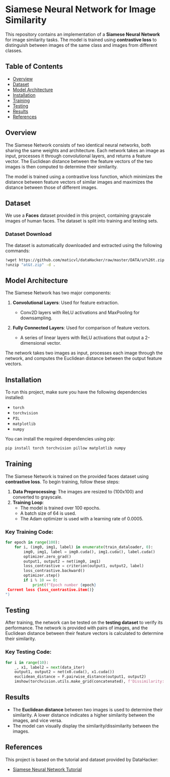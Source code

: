 
# Siamese Neural Network for Image Similarity

This repository contains an implementation of a **Siamese Neural Network** for image similarity tasks. The model is trained using **contrastive loss** to distinguish between images of the same class and images from different classes.

## Table of Contents

- [Overview](#overview)
- [Dataset](#dataset)
- [Model Architecture](#model-architecture)
- [Installation](#installation)
- [Training](#training)
- [Testing](#testing)
- [Results](#results)
- [References](#references)

## Overview

The Siamese Network consists of two identical neural networks, both sharing the same weights and architecture. Each network takes an image as input, processes it through convolutional layers, and returns a feature vector. The Euclidean distance between the feature vectors of the two images is then computed to determine their similarity.

The model is trained using a contrastive loss function, which minimizes the distance between feature vectors of similar images and maximizes the distance between those of different images.

## Dataset

We use a **Faces** dataset provided in this project, containing grayscale images of human faces. The dataset is split into training and testing sets.

### Dataset Download

The dataset is automatically downloaded and extracted using the following commands:

```bash
!wget https://github.com/maticvl/dataHacker/raw/master/DATA/at%26t.zip
!unzip "at&t.zip" -d .
```

## Model Architecture

The Siamese Network has two major components:

1. **Convolutional Layers**: Used for feature extraction.
   - Conv2D layers with ReLU activations and MaxPooling for downsampling.
   
2. **Fully Connected Layers**: Used for comparison of feature vectors.
   - A series of linear layers with ReLU activations that output a 2-dimensional vector.

The network takes two images as input, processes each image through the network, and computes the Euclidean distance between the output feature vectors.

## Installation

To run this project, make sure you have the following dependencies installed:

- `torch`
- `torchvision`
- `PIL`
- `matplotlib`
- `numpy`

You can install the required dependencies using pip:

```bash
pip install torch torchvision pillow matplotlib numpy
```

## Training

The Siamese Network is trained on the provided faces dataset using **contrastive loss**. To begin training, follow these steps:

1. **Data Preprocessing**: The images are resized to (100x100) and converted to grayscale.
2. **Training Loop**: 
   - The model is trained over 100 epochs.
   - A batch size of 64 is used.
   - The Adam optimizer is used with a learning rate of 0.0005.

### Key Training Code:

```python
for epoch in range(100):
    for i, (img0, img1, label) in enumerate(train_dataloader, 0):
        img0, img1, label = img0.cuda(), img1.cuda(), label.cuda()
        optimizer.zero_grad()
        output1, output2 = net(img0, img1)
        loss_contrastive = criterion(output1, output2, label)
        loss_contrastive.backward()
        optimizer.step()
        if i % 10 == 0:
            print(f"Epoch number {epoch}
 Current loss {loss_contrastive.item()}
")
```

## Testing

After training, the network can be tested on the **testing dataset** to verify its performance. The network is provided with pairs of images, and the Euclidean distance between their feature vectors is calculated to determine their similarity.

### Key Testing Code:

```python
for i in range(10):
    _, x1, label2 = next(data_iter)
    output1, output2 = net(x0.cuda(), x1.cuda())
    euclidean_distance = F.pairwise_distance(output1, output2)
    imshow(torchvision.utils.make_grid(concatenated), f'Dissimilarity: {euclidean_distance.item():.3f}')
```

## Results

- The **Euclidean distance** between two images is used to determine their similarity. A lower distance indicates a higher similarity between the images, and vice versa.
- The model can visually display the similarity/dissimilarity between the images.

## References

This project is based on the tutorial and dataset provided by DataHacker:

- [Siamese Neural Network Tutorial](https://github.com/maticvl/dataHacker)
